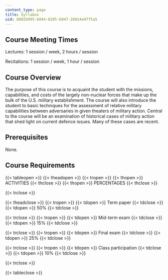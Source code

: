 ```yaml
---
content_type: page
title: Syllabus
uid: 8802b995-b044-8205-b047-26014e97f5a5
---
```


Course Meeting Times
--------------------

Lectures: 1 session / week, 2 hours / session

Recitations: 1 session / week, 1 hour / session

Course Overview
---------------

The purpose of this course is to acquaint the student with the missions, capabilities, and costs of the largely non-nuclear forces that make up the bulk of the U.S. military establishment. The course will also introduce the student to basic techniques for the assessment of relative military capabilities between adversaries in given theaters of military action. Central to the course will be an examination of historical cases of military action that shed light on current defence issues. Many of these cases are recent.

Prerequisites
-------------

None.

Course Requirements
-------------------

{{< tableopen >}}
{{< theadopen >}}
{{< tropen >}}
{{< thopen >}}
ACTIVITIES
{{< thclose >}}
{{< thopen >}}
PERCENTAGES
{{< thclose >}}

{{< trclose >}}

{{< theadclose >}}
{{< tropen >}}
{{< tdopen >}}
Term paper
{{< tdclose >}}
{{< tdopen >}}
50%
{{< tdclose >}}

{{< trclose >}}
{{< tropen >}}
{{< tdopen >}}
Mid-term exam
{{< tdclose >}}
{{< tdopen >}}
15%
{{< tdclose >}}

{{< trclose >}}
{{< tropen >}}
{{< tdopen >}}
Final exam
{{< tdclose >}}
{{< tdopen >}}
25%
{{< tdclose >}}

{{< trclose >}}
{{< tropen >}}
{{< tdopen >}}
Class participation
{{< tdclose >}}
{{< tdopen >}}
10%
{{< tdclose >}}

{{< trclose >}}

{{< tableclose >}}